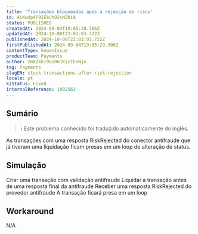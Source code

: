 ```yaml
---
title: 'Transações bloqueadas após a rejeição do risco'
id: 4LKwXp4P9IEkUh02vNZKiA
status: PUBLISHED
createdAt: 2024-09-04T19:05:28.366Z
updatedAt: 2024-10-08T22:03:03.722Z
publishedAt: 2024-10-08T22:03:03.722Z
firstPublishedAt: 2024-09-04T19:05:29.306Z
contentType: knownIssue
productTeam: Payments
author: 2mXZkbi0oi061KicTExNjo
tag: Payments
slugEN: stuck-transactions-after-risk-rejection
locale: pt
kiStatus: Fixed
internalReference: 1092563
---
```


## Sumário

>ℹ️ Este problema conhecido foi traduzido automaticamente do inglês.


As transações com uma resposta RiskRejected do conector antifraude que já tiveram uma liquidação ficam presas em um loop de alteração de status.


## Simulação


Criar uma transação com validação antifraude
Liquidar a transação antes de uma resposta final da antifraude
Receber uma resposta RiskRejected do provedor antifraude
A transação ficará presa em um loop

## Workaround


N/A






